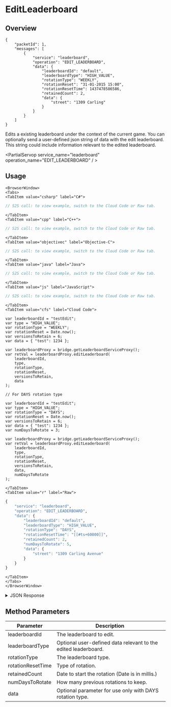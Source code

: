 # EditLeaderboard
## Overview
```
{
    "packetId": 1,
    "messages": [
        {
            "service": "leaderboard",
            "operation": "EDIT_LEADERBOARD",
            "data": {
                "leaderboardId": "default",
                "leaderboardType": "HIGH_VALUE",
                "rotationType": "WEEKLY",
                "rotationReset": "31-01-2015 15:00",
                "rotationResetTime": 1437478586586,
                "retainedCount": 2,
                "data": {
                    "street": "1309 Carling"
                }
            }
        }
    ]
}
```

Edits a existing leaderboard under the context of the current game. You can optionally send a user-defined json string of data with the edit leaderboard. This string could include information relevant to the edited leaderboard.

<PartialServop service_name="leaderboard" operation_name="EDIT_LEADERBOARD" / >

## Usage

```mdx-code-block
<BrowserWindow>
<Tabs>
<TabItem value="csharp" label="C#">
```

```csharp
// S2S call: to view example, switch to the Cloud Code or Raw tab.
```

```mdx-code-block
</TabItem>
<TabItem value="cpp" label="C++">
```

```cpp
// S2S call: to view example, switch to the Cloud Code or Raw tab.
```

```mdx-code-block
</TabItem>
<TabItem value="objectivec" label="Objective-C">
```

```objectivec
// S2S call: to view example, switch to the Cloud Code or Raw tab.
```

```mdx-code-block
</TabItem>
<TabItem value="java" label="Java">
```

```java
// S2S call: to view example, switch to the Cloud Code or Raw tab.
```

```mdx-code-block
</TabItem>
<TabItem value="js" label="JavaScript">
```

```javascript
// S2S call: to view example, switch to the Cloud Code or Raw tab.
```

```mdx-code-block
</TabItem>
<TabItem value="cfs" label="Cloud Code">
```

```cfscript
var leaderboardId = "testEdit";
var type = "HIGH_VALUE";
var rotationType = "WEEKLY";
var rotationReset = Date.now();
var versionsToRetain = 6;
var data = { "test": 1234 };

var leaderboardProxy = bridge.getLeaderboardServiceProxy();
var retVal = leaderboardProxy.editLeaderboard(
    leaderboardId,
    type,
    rotationType,
    rotationReset,
    versionsToRetain,
    data
);

// For DAYS rotation type

var leaderboardId = "testEdit";
var type = "HIGH_VALUE";
var rotationType = "DAYS";
var rotationReset = Date.now();
var versionsToRetain = 6;
var data = { "test": 1234 };
var numDaysToRotate = 3;

var leaderboardProxy = bridge.getLeaderboardServiceProxy();
var retVal = leaderboardProxy.editLeaderboard(
    leaderboardId,
    type,
    rotationType,
    rotationReset,
    versionsToRetain,
    data,
    numDaysToRotate
);
```

```mdx-code-block
</TabItem>
<TabItem value="r" label="Raw">
```

```r
{
	"service": "leaderboard",
	"operation": "EDIT_LEADERBOARD",
	"data": {
		"leaderboardId": "default",
		"leaderboardType": "HIGH_VALUE",
		"rotationType": "DAYS",
		"rotationResetTime": "[[#ts+60000]]",
		"retainedCount": 2,
		"numDaysToRotate": 5,
		"data": {
			"street": "1309 Carling Avenue"
		}
	}
}
```

```mdx-code-block
</TabItem>
</Tabs>
</BrowserWindow>
```

<details>
<summary>JSON Response</summary>

```json
{
    "packetId": 1,
    "messageResponses": [
        {
            "status": 200,
            "data": null
        }
    ]
}
```
</details>

## Method Parameters
Parameter | Description
--------- | -----------
leaderboardId | The leaderboard to edit. 
leaderboardType | Optional user-defined data relevant to the edited leaderboard. 
rotationType | The leaderboard type. 
rotationResetTime | Type of rotation. 
retainedCount | Date to start the rotation (Date is in millis.) 
numDaysToRotate | How many previous rotations to keep. 
data | Optional parameter for use only with DAYS rotation type. 


